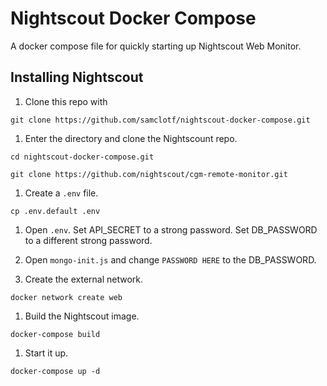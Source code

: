 # Nightscout Docker Compose

A docker compose file for quickly starting up Nightscout Web Monitor.

## Installing Nightscout

1. Clone this repo with

`git clone https://github.com/samclotf/nightscout-docker-compose.git`

1. Enter the directory and clone the Nightscount repo.

`cd nightscout-docker-compose.git`

`git clone https://github.com/nightscout/cgm-remote-monitor.git`

1. Create a `.env` file.

`cp .env.default .env`

1. Open `.env`. Set API\_SECRET to a strong password. Set DB\_PASSWORD to a different strong password.

1. Open `mongo-init.js` and change `PASSWORD HERE` to the DB\_PASSWORD.

1. Create the external network.

`docker network create web`

1. Build the Nightscout image.

`docker-compose build`

1. Start it up.

`docker-compose up -d`
